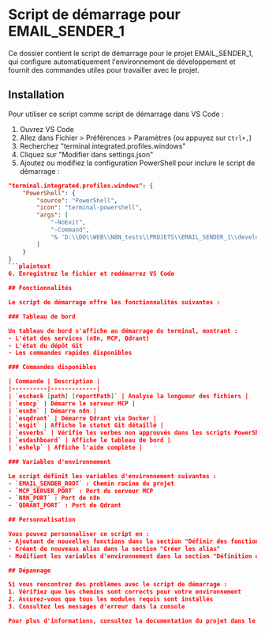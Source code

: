 # Script de démarrage pour EMAIL_SENDER_1

Ce dossier contient le script de démarrage pour le projet EMAIL_SENDER_1, qui configure automatiquement l'environnement de développement et fournit des commandes utiles pour travailler avec le projet.

## Installation

Pour utiliser ce script comme script de démarrage dans VS Code :

1. Ouvrez VS Code
2. Allez dans Fichier > Préférences > Paramètres (ou appuyez sur `Ctrl+,`)
3. Recherchez "terminal.integrated.profiles.windows"
4. Cliquez sur "Modifier dans settings.json"
5. Ajoutez ou modifiez la configuration PowerShell pour inclure le script de démarrage :

```json
"terminal.integrated.profiles.windows": {
    "PowerShell": {
        "source": "PowerShell",
        "icon": "terminal-powershell",
        "args": [
            "-NoExit",
            "-Command",
            "& 'D:\\DO\\WEB\\N8N_tests\\PROJETS\\EMAIL_SENDER_1\\development\\scripts\\startup\\EmailSender-Startup.ps1'"
        ]
    }
}
```plaintext
6. Enregistrez le fichier et redémarrez VS Code

## Fonctionnalités

Le script de démarrage offre les fonctionnalités suivantes :

### Tableau de bord

Un tableau de bord s'affiche au démarrage du terminal, montrant :
- L'état des services (n8n, MCP, Qdrant)
- L'état du dépôt Git
- Les commandes rapides disponibles

### Commandes disponibles

| Commande | Description |
|----------|-------------|
| `escheck [path] [reportPath]` | Analyse la longueur des fichiers |
| `esmcp` | Démarre le serveur MCP |
| `esn8n` | Démarre n8n |
| `esqdrant` | Démarre Qdrant via Docker |
| `esgit` | Affiche le statut Git détaillé |
| `esverbs` | Vérifie les verbes non approuvés dans les scripts PowerShell |
| `esdashboard` | Affiche le tableau de bord |
| `eshelp` | Affiche l'aide complète |

### Variables d'environnement

Le script définit les variables d'environnement suivantes :
- `EMAIL_SENDER_ROOT` : Chemin racine du projet
- `MCP_SERVER_PORT` : Port du serveur MCP
- `N8N_PORT` : Port de n8n
- `QDRANT_PORT` : Port de Qdrant

## Personnalisation

Vous pouvez personnaliser ce script en :
- Ajoutant de nouvelles fonctions dans la section "Définir des fonctions utiles"
- Créant de nouveaux alias dans la section "Créer les alias"
- Modifiant les variables d'environnement dans la section "Définition des variables d'environnement"

## Dépannage

Si vous rencontrez des problèmes avec le script de démarrage :
1. Vérifiez que les chemins sont corrects pour votre environnement
2. Assurez-vous que tous les modules requis sont installés
3. Consultez les messages d'erreur dans la console

Pour plus d'informations, consultez la documentation du projet dans le dossier `docs/guides/`.
